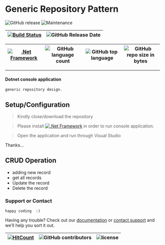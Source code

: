 # Generic Repository Pattern

 ![GitHub release](https://img.shields.io/github/release/ajeetx/RepositoryPattern.svg?style=for-the-badge) ![Maintenance](https://img.shields.io/maintenance/yes/2018.svg?style=for-the-badge)

[![Build Status](https://travis-ci.org/AJEETX/RepositoryPattern.svg?branch=master)](https://travis-ci.org/AJEETX/RepositoryPattern) |![GitHub Release Date](https://img.shields.io/github/release-date/ajeetx/RepositoryPattern.svg)|
| --- | --- |

| [![.Net Framework](https://img.shields.io/badge/DotNet-4.5-blue.svg?style=plastic)](https://www.microsoft.com/en-au/download/details.aspx?id=30653) |![GitHub language count](https://img.shields.io/github/languages/count/ajeetx/RepositoryPattern.svg) | ![GitHub top language](https://img.shields.io/github/languages/top/ajeetx/RepositoryPattern.svg) |![GitHub repo size in bytes](https://img.shields.io/github/repo-size/ajeetx/RepositoryPattern.svg) 
| ---          | ---        | ---      | ---      | 

---------------------------------------
#### Dotnet console application

```
generic repository design.   
```
## Setup/Configuration

> Kindly close/download the repository

> Please install [![.Net Framework](https://img.shields.io/badge/DotNet-4.5-blue.svg?style=plastic)](https://www.microsoft.com/en-au/download/details.aspx?id=30653) in order to run console application.

> Open the application and run through Visual Studio



Thanks...

## CRUD Operation

-	adding new record
-	get all records
-	Update the record
-	Delete the record 

### Support or Contact
```
happy coding  :)
```
Having any trouble? Check out our [documentation](https://github.com/AJEETX/RepositoryPattern/blob/master/README.md) or [contact support](mailto:ajeetkumar@email.com) and we’ll help you sort it out.


[![HitCount](http://hits.dwyl.io/ajeetx/RepositoryPattern/projects/1.svg)](http://hits.dwyl.io/ajeetx/RepositoryPattern/projects/1) | ![GitHub contributors](https://img.shields.io/github/contributors/ajeetx/RepositoryPattern.svg?style=plastic)|![license](https://img.shields.io/github/license/ajeetx/RepositoryPattern.svg?style=plastic)|
 | --- | --- | ---|
